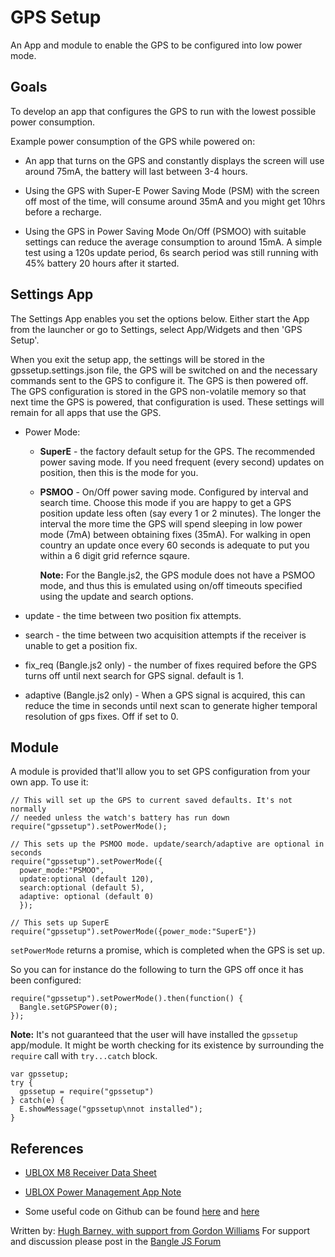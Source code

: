 # GPS Setup

An App and module to enable the GPS to be configured into low power mode.

## Goals

To develop an app that configures the GPS to run with the lowest
possible power consumption.

Example power consumption of the GPS while powered on:

* An app that turns on the GPS and constantly displays the screen
  will use around 75mA, the battery will last between 3-4 hours.

* Using the GPS with Super-E Power Saving Mode (PSM) with the screen
  off most of the time, will consume around 35mA and you might get
  10hrs before a recharge.

* Using the GPS in Power Saving Mode On/Off (PSMOO) with suitable
  settings can reduce the average consumption to around 15mA.  A
  simple test using a 120s update period, 6s search period was still
  running with 45% battery 20 hours after it started.


## Settings App

The Settings App enables you set the options below. Either start the
App from the launcher or go to Settings, select App/Widgets and then
'GPS Setup'.

When you exit the setup app, the settings will be stored in the
gpssetup.settings.json file, the GPS will be switched on and the
necessary commands sent to the GPS to configure it. The GPS is then
powered off.  The GPS configuration is stored in the GPS non-volatile
memory so that next time the GPS is powered, that configuration is
used. These settings will remain for all apps that use the GPS.


- Power Mode:

   - **SuperE** - the factory default setup for the GPS. The recommended
   power saving mode.  If you need frequent (every second) updates on
   position, then this is the mode for you.

   - **PSMOO** - On/Off power saving mode. Configured by interval and
   search time. Choose this mode if you are happy to get a GPS
   position update less often (say every 1 or 2 minutes). The longer
   the interval the more time the GPS will spend sleeping in low
   power mode (7mA) between obtaining fixes (35mA).  For walking in
   open country an update once every 60 seconds is adequate to put
   you within a 6 digit grid refernce sqaure. 
   
      **Note:** For the Bangle.js2, the GPS module does not have a PSMOO mode, and thus this is emulated using on/off timeouts specified using the update and search options.

- update - the time between two position fix attempts.

- search - the time between two acquisition attempts if the receiver
  is unable to get a position fix.

- fix_req (Bangle.js2 only) - the number of fixes required before the GPS turns off until next search for GPS signal. default is 1.

- adaptive (Bangle.js2 only) - When a GPS signal is acquired, this can reduce the time in seconds until next scan to generate higher temporal resolution of gps fixes. Off if set to 0.
## Module

A module is provided that'll allow you to set GPS configuration from your own
app. To use it:

```
// This will set up the GPS to current saved defaults. It's not normally
// needed unless the watch's battery has run down
require("gpssetup").setPowerMode();

// This sets up the PSMOO mode. update/search/adaptive are optional in seconds
require("gpssetup").setPowerMode({
  power_mode:"PSMOO",
  update:optional (default 120),
  search:optional (default 5),
  adaptive: optional (default 0)
  });

// This sets up SuperE
require("gpssetup").setPowerMode({power_mode:"SuperE"})
```

`setPowerMode` returns a promise, which is completed when the GPS is set up.

So you can for instance do the following to turn the GPS off once it
has been configured:

```
require("gpssetup").setPowerMode().then(function() {
  Bangle.setGPSPower(0);
});
```

**Note:** It's not guaranteed that the user will have installed the `gpssetup`
app/module. It might be worth checking for its existence by surrounding the
`require` call with `try...catch` block.

```
var gpssetup;
try {
  gpssetup = require("gpssetup")
} catch(e) {
  E.showMessage("gpssetup\nnot installed");
}
```

## References

* [UBLOX M8 Receiver Data Sheet](https://www.u-blox.com/sites/default/files/products/documents/u-blox8-M8_ReceiverDescrProtSpec_%28UBX-13003221%29.pdf)

* [UBLOX Power Management App Note](https://www.u-blox.com/sites/default/files/products/documents/PowerManagement_AppNote_%28UBX-13005162%29.pdf)

* Some useful code on Github can be found [here](https://portal.u-blox.com/s/question/0D52p0000925T00CAE/ublox-max-m8q-getting-stuck-when-sleeping-with-extint-pin-control)
and [here](https://github.com/thasti/utrak/blob/master/gps.c)


Written by: [Hugh Barney, with support from Gordon Williams](https://github.com/hughbarney) For support
and discussion please post in the [Bangle JS
Forum](http://forum.espruino.com/microcosms/1424/)
